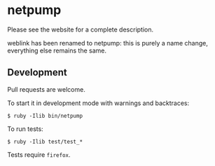 # netpump

Please see the website for a complete description.

weblink has been renamed to netpump: this is purely a name change, everything
else remains the same.

## Development

Pull requests are welcome.

To start it in development mode with warnings and backtraces:

    $ ruby -Ilib bin/netpump

To run tests:

    $ ruby -Ilib test/test_*

Tests require `firefox`.
